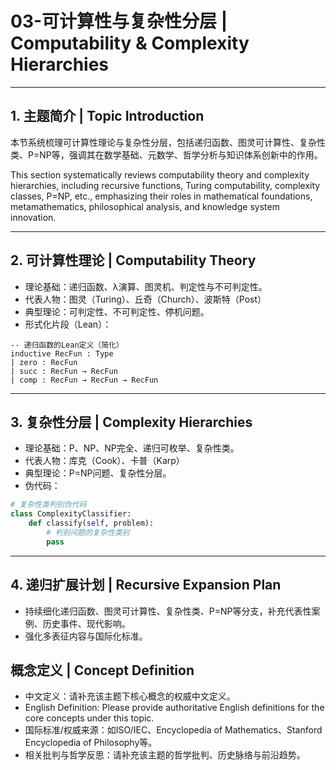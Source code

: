# 03-可计算性与复杂性分层 | Computability & Complexity Hierarchies

---

## 1. 主题简介 | Topic Introduction

本节系统梳理可计算性理论与复杂性分层，包括递归函数、图灵可计算性、复杂性类、P=NP等，强调其在数学基础、元数学、哲学分析与知识体系创新中的作用。

This section systematically reviews computability theory and complexity hierarchies, including recursive functions, Turing computability, complexity classes, P=NP, etc., emphasizing their roles in mathematical foundations, metamathematics, philosophical analysis, and knowledge system innovation.

---

## 2. 可计算性理论 | Computability Theory

- 理论基础：递归函数、λ演算、图灵机、判定性与不可判定性。
- 代表人物：图灵（Turing）、丘奇（Church）、波斯特（Post）
- 典型理论：可判定性、不可判定性、停机问题。
- 形式化片段（Lean）：

```lean
-- 递归函数的Lean定义（简化）
inductive RecFun : Type
| zero : RecFun
| succ : RecFun → RecFun
| comp : RecFun → RecFun → RecFun
```

---

## 3. 复杂性分层 | Complexity Hierarchies

- 理论基础：P、NP、NP完全、递归可枚举、复杂性类。
- 代表人物：库克（Cook）、卡普（Karp）
- 典型理论：P=NP问题、复杂性分层。
- 伪代码：

```python
# 复杂性类判别伪代码
class ComplexityClassifier:
    def classify(self, problem):
        # 判别问题的复杂性类别
        pass
```

---

## 4. 递归扩展计划 | Recursive Expansion Plan

- 持续细化递归函数、图灵可计算性、复杂性类、P=NP等分支，补充代表性案例、历史事件、现代影响。
- 强化多表征内容与国际化标准。

## 概念定义 | Concept Definition

- 中文定义：请补充该主题下核心概念的权威中文定义。
- English Definition: Please provide authoritative English definitions for the core concepts under this topic.
- 国际标准/权威来源：如ISO/IEC、Encyclopedia of Mathematics、Stanford Encyclopedia of Philosophy等。
- 相关批判与哲学反思：请补充该主题的哲学批判、历史脉络与前沿趋势。
